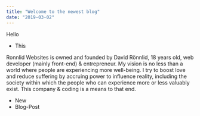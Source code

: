 ```yaml
---
title: "Welcome to the newest blog"
date: "2019-03-02"
---
```


Hello

- This

Ronnlid Websites is owned and founded by David Rönnlid, 18 years old, web developer (mainly front-end) & entrepreneur. My vision is no less than a world where people are experiencing more well-being. I try to boost love and reduce suffering by accruing power to influence reality, including the society within which the people who can experience more or less valuably exist. This company & coding is a means to that end.

<!-- end -->

- New
- Blog-Post
